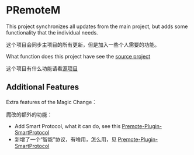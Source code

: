 # PRemoteM

This project synchronizes all updates from the main project, but adds some functionality that the individual needs.

这个项目会同步主项目的所有更新，但是加入一些个人需要的功能。

What function does this project have see the [source project](https://github.com/VShawn/PRemoteM)

这个项目有什么功能请看[源项目](https://github.com/VShawn/PRemoteM)

## Additional Features

Extra features of the Magic Change：

魔改的额外的功能：

* Add Smart Protocol, what it can do, see this  [Premote-Plugin-SmartProtocol](https://github.com/allanpk716/Premote-Plugin-SmartProtocol)
* 新增了一个“智能”协议，有啥用，怎么用，见 [Premote-Plugin-SmartProtocol](https://github.com/allanpk716/Premote-Plugin-SmartProtocol/blob/master/readmeThings/README_CN.md)

